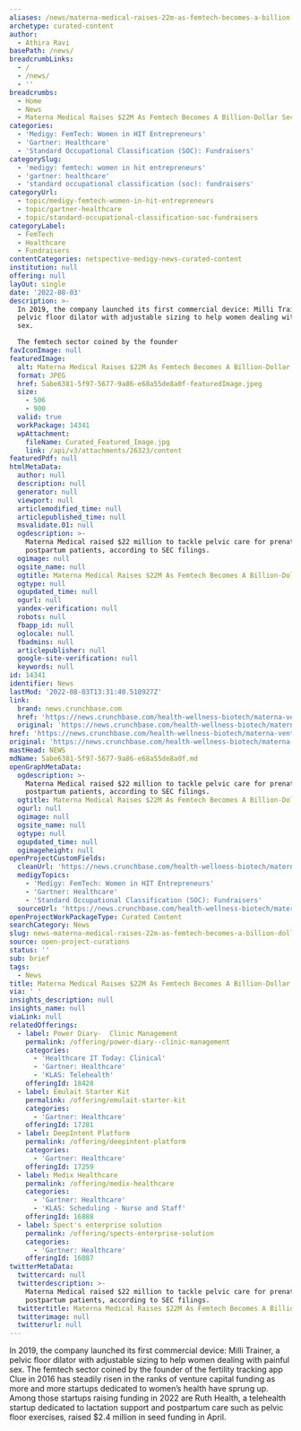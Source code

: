 ```yaml
---
aliases: /news/materna-medical-raises-22m-as-femtech-becomes-a-billion-dollar-sector
archetype: curated-content
author:
  - Athira Ravi
basePath: /news/
breadcrumbLinks:
  - /
  - /news/
  - ''
breadcrumbs:
  - Home
  - News
  - Materna Medical Raises $22M As Femtech Becomes A Billion-Dollar Sector
categories:
  - 'Medigy: FemTech: Women in HIT Entrepreneurs'
  - 'Gartner: Healthcare'
  - 'Standard Occupational Classification (SOC): Fundraisers'
categorySlug:
  - 'medigy: femtech: women in hit entrepreneurs'
  - 'gartner: healthcare'
  - 'standard occupational classification (soc): fundraisers'
categoryUrl:
  - topic/medigy-femtech-women-in-hit-entrepreneurs
  - topic/gartner-healthcare
  - topic/standard-occupational-classification-soc-fundraisers
categoryLabel:
  - FemTech
  - Healthcare
  - Fundraisers
contentCategories: netspective-medigy-news-curated-content
institution: null
offering: null
layOut: single
date: '2022-08-03'
description: >-
  In 2019, the company launched its first commercial device: Milli Trainer, a
  pelvic floor dilator with adjustable sizing to help women dealing with painful
  sex.

  The femtech sector coined by the founder
favIconImage: null
featuredImage:
  alt: Materna Medical Raises $22M As Femtech Becomes A Billion-Dollar Sector
  format: JPEG
  href: 5abe6381-5f97-5677-9a86-e68a55de8a0f-featuredImage.jpeg
  size:
    - 506
    - 900
  valid: true
  workPackage: 14341
  wpAttachment:
    fileName: Curated_Featured_Image.jpg
    link: /api/v3/attachments/26323/content
featuredPdf: null
htmlMetaData:
  author: null
  description: null
  generator: null
  viewport: null
  articlemodified_time: null
  articlepublished_time: null
  msvalidate.01: null
  ogdescription: >-
    Materna Medical raised $22 million to tackle pelvic care for prenatal and
    postpartum patients, according to SEC filings.
  ogimage: null
  ogsite_name: null
  ogtitle: Materna Medical Raises $22M As Femtech Becomes A Billion-Dollar Sector
  ogtype: null
  ogupdated_time: null
  ogurl: null
  yandex-verification: null
  robots: null
  fbapp_id: null
  oglocale: null
  fbadmins: null
  articlepublisher: null
  google-site-verification: null
  keywords: null
id: 14341
identifier: News
lastMod: '2022-08-03T13:31:40.510927Z'
link:
  brand: news.crunchbase.com
  href: 'https://news.crunchbase.com/health-wellness-biotech/materna-venture-capital/'
  original: 'https://news.crunchbase.com/health-wellness-biotech/materna-venture-capital/'
href: 'https://news.crunchbase.com/health-wellness-biotech/materna-venture-capital/'
original: 'https://news.crunchbase.com/health-wellness-biotech/materna-venture-capital/'
mastHead: NEWS
mdName: 5abe6381-5f97-5677-9a86-e68a55de8a0f.md
openGraphMetaData:
  ogdescription: >-
    Materna Medical raised $22 million to tackle pelvic care for prenatal and
    postpartum patients, according to SEC filings.
  ogtitle: Materna Medical Raises $22M As Femtech Becomes A Billion-Dollar Sector
  ogurl: null
  ogimage: null
  ogsite_name: null
  ogtype: null
  ogupdated_time: null
  ogimageheight: null
openProjectCustomFields:
  cleanUrl: 'https://news.crunchbase.com/health-wellness-biotech/materna-venture-capital/'
  medigyTopics:
    - 'Medigy: FemTech: Women in HIT Entrepreneurs'
    - 'Gartner: Healthcare'
    - 'Standard Occupational Classification (SOC): Fundraisers'
  sourceUrl: 'https://news.crunchbase.com/health-wellness-biotech/materna-venture-capital/'
openProjectWorkPackageType: Curated Content
searchCategory: News
slug: news-materna-medical-raises-22m-as-femtech-becomes-a-billion-dollar-sector
source: open-project-curations
status: ''
sub: brief
tags:
  - News
title: Materna Medical Raises $22M As Femtech Becomes A Billion-Dollar Sector
via: ' '
insights_description: null
insights_name: null
viaLink: null
relatedOfferings:
  - label: Power Diary-  Clinic Management
    permalink: /offering/power-diary--clinic-management
    categories:
      - 'Healthcare IT Today: Clinical'
      - 'Gartner: Healthcare'
      - 'KLAS: Telehealth'
    offeringId: 18428
  - label: Emulait Starter Kit
    permalink: /offering/emulait-starter-kit
    categories:
      - 'Gartner: Healthcare'
    offeringId: 17281
  - label: DeepIntent Platform
    permalink: /offering/deepintent-platform
    categories:
      - 'Gartner: Healthcare'
    offeringId: 17259
  - label: Medix Healthcare
    permalink: /offering/medix-healthcare
    categories:
      - 'Gartner: Healthcare'
      - 'KLAS: Scheduling - Nurse and Staff'
    offeringId: 16888
  - label: Spect's enterprise solution
    permalink: /offering/spects-enterprise-solution
    categories:
      - 'Gartner: Healthcare'
    offeringId: 16087
twitterMetaData:
  twittercard: null
  twitterdescription: >-
    Materna Medical raised $22 million to tackle pelvic care for prenatal and
    postpartum patients, according to SEC filings.
  twittertitle: Materna Medical Raises $22M As Femtech Becomes A Billion-Dollar Sector
  twitterimage: null
  twitterurl: null
---
```

<p>In 2019, the company launched its first commercial device: Milli Trainer, a pelvic floor dilator with adjustable sizing to help women dealing with painful sex.
The femtech sector coined by the founder of the fertility tracking app Clue in 2016 has steadily risen in the ranks of venture capital funding as more and more startups dedicated to women’s health have sprung up.
Among those startups raising funding in 2022 are Ruth Health, a telehealth startup dedicated to lactation support and postpartum care such as pelvic floor exercises, raised $2.4 million in seed funding in April.</p>